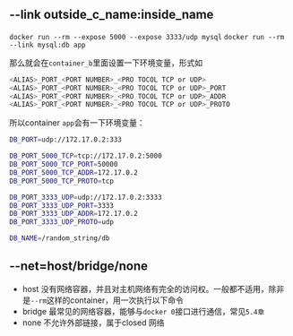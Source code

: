 ## --link outside_c_name:inside_name

  `docker run --rm --expose 5000 --expose 3333/udp mysql`
  `docker run --rm --link mysql:db app`
  
  那么就会在`container_b`里面设置一下环境变量，形式如
  ```bash
  <ALIAS>_PORT_<PORT NUMBER>_<PRO TOCOL TCP or UDP>
  <ALIAS>_PORT_<PORT NUMBER>_<PRO TOCOL TCP or UDP>_PORT
  <ALIAS>_PORT_<PORT NUMBER>_<PRO TOCOL TCP or UDP>_ADDR
  <ALIAS>_PORT_<PORT NUMBER>_<PRO TOCOL TCP or UDP>_PROTO
  ```
  
  所以container `app`会有一下环境变量：
  
 ```bash
 DB_PORT=udp://172.17.0.2:333
 
 DB_PORT_5000_TCP=tcp://172.17.0.2:5000
 DB_PORT_5000_TCP_PORT=50000
 DB_PORT_5000_TCP_ADDR=172.17.0.2
 DB_PORT_5000_TCP_PROTO=tcp
 
 DB_PORT_3333_UDP=udp://172.17.0.2:3333
 DB_PORT_3333_UDP_PORT=3333
 DB_PORT_3333_UDP_ADDR=172.17.0.2
 DB_PORT_3333_UDP_PROTO=udp
 
 DB_NAME=/random_string/db
 ```
## --net=host/bridge/none

- host 没有网络容器，并且对主机网络有完全的访问权。一般都不适用，除非是`--rm`这样的container，用一次执行以下命令
- bridge 最常见的网络容器，能够与`docker 0`接口进行通信，常见`5.4章`
- none 不允许外部链接，属于closed 网络
